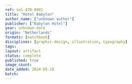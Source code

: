```yaml
---
ref: sol-470-0001
title: "Hotel Babylon"
author_name: ["unknown author"]
publisher: ["Babylon Hotel"]
year: unknown-date
origin: "Netherlands"
formats: [matchbook]
disciplines: [graphic-design, illustration, typography]
tags:
layout: artifact
status: complete
published: true
image_count:
date_added: 2024-05-10
batch:
---
```

